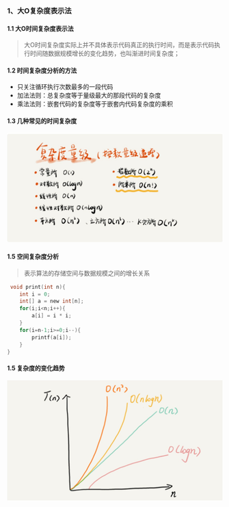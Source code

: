 ### 1、大O复杂度表示法

#### 1.1 大O时间复杂度表示法

> 大O时间复杂度实际上并不具体表示代码真正的执行时间，而是表示代码执行时间随数据规模增长的变化趋势，也叫渐进时间复杂度；

#### 1.2 时间复杂度分析的方法

+ 只关注循环执行次数最多的一段代码
+ 加法法则：总复杂度等于量级最大的那段代码的复杂度
+ 乘法法则：嵌套代码的复杂度等于嵌套内代码复杂度的乘积

#### 1.3 几种常见的时间复杂度

<img src="../res/常见的几种复杂度.png" alt="常见的几种复杂度" style="zoom:50%;" />

#### 1.5 空间复杂度分析

> 表示算法的存储空间与数据规模之间的增长关系

```c
 void print(int n){
	int i = 0;
	int[] a = new int[n];
	for(i;i<n;i++){
		a[i] = i * i;
	}
	for(i=n-1;i>=0;i--){
		printf(a[i]);
	}
}
```

#### 1.5 复杂度的变化趋势

<img src="../res/变化趋势.png" alt="变化趋势" style="zoom:50%;" />